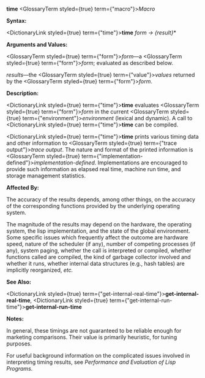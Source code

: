 **time** <GlossaryTerm styled={true} term={"macro"}><i>Macro</i></GlossaryTerm> 



**Syntax:** 



<DictionaryLink styled={true} term={"time"}><b>time</b></DictionaryLink> *form → \{result\}*\* 



**Arguments and Values:** 



<GlossaryTerm styled={true} term={"form"}><i>form</i></GlossaryTerm>—a <GlossaryTerm styled={true} term={"form"}><i>form</i></GlossaryTerm>; evaluated as described below. 



*results*—the <GlossaryTerm styled={true} term={"value"}><i>values</i></GlossaryTerm> returned by the <GlossaryTerm styled={true} term={"form"}><i>form</i></GlossaryTerm>. 



**Description:** 



<DictionaryLink styled={true} term={"time"}><b>time</b></DictionaryLink> evaluates <GlossaryTerm styled={true} term={"form"}><i>form</i></GlossaryTerm> in the current <GlossaryTerm styled={true} term={"environment"}><i>environment</i></GlossaryTerm> (lexical and dynamic). A call to <DictionaryLink styled={true} term={"time"}><b>time</b></DictionaryLink> can be compiled. 



<DictionaryLink styled={true} term={"time"}><b>time</b></DictionaryLink> prints various timing data and other information to <GlossaryTerm styled={true} term={"trace output"}><i>trace output</i></GlossaryTerm>. The nature and format of the printed information is <GlossaryTerm styled={true} term={"implementation-defined"}><i>implementation-defined</i></GlossaryTerm>. Implementations are encouraged to provide such information as elapsed real time, machine run time, and storage management statistics. 



**Affected By:** 



The accuracy of the results depends, among other things, on the accuracy of the corresponding functions provided by the underlying operating system. 



The magnitude of the results may depend on the hardware, the operating system, the lisp implementation, and the state of the global environment. Some specific issues which frequently affect the outcome are hardware speed, nature of the scheduler (if any), number of competing processes (if any), system paging, whether the call is interpreted or compiled, whether functions called are compiled, the kind of garbage collector involved and whether it runs, whether internal data structures (e.g., hash tables) are implicitly reorganized, *etc.* 







 



 



**See Also:** 



<DictionaryLink styled={true} term={"get-internal-real-time"}><b>get-internal-real-time</b></DictionaryLink>, <DictionaryLink styled={true} term={"get-internal-run-time"}><b>get-internal-run-time</b></DictionaryLink> 



**Notes:** 



In general, these timings are not guaranteed to be reliable enough for marketing comparisons. Their value is primarily heuristic, for tuning purposes. 



For useful background information on the complicated issues involved in interpreting timing results, see *Performance and Evaluation of Lisp Programs*. 



